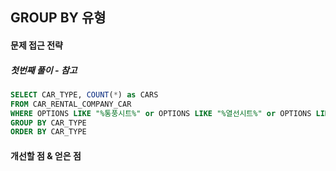 ## GROUP BY 유형

#### 문제 접근 전략


##### 첫번째 풀이 - 참고
```sql
SELECT CAR_TYPE, COUNT(*) as CARS
FROM CAR_RENTAL_COMPANY_CAR
WHERE OPTIONS LIKE "%통풍시트%" or OPTIONS LIKE "%열선시트%" or OPTIONS LIKE "%가죽시트%"
GROUP BY CAR_TYPE
ORDER BY CAR_TYPE
```

#### 개선할 점 & 얻은 점
